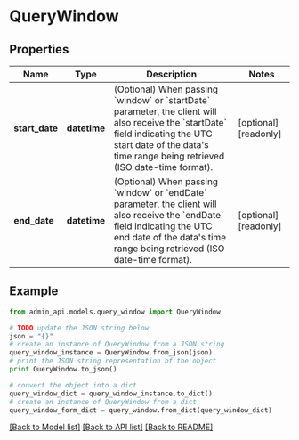 # QueryWindow


## Properties
Name | Type | Description | Notes
------------ | ------------- | ------------- | -------------
**start_date** | **datetime** | (Optional) When passing &#x60;window&#x60; or &#x60;startDate&#x60; parameter,  the client will also receive the &#x60;startDate&#x60; field indicating the UTC start date of the data&#39;s time range being retrieved  (ISO date-time format). | [optional] [readonly] 
**end_date** | **datetime** | (Optional) When passing &#x60;window&#x60; or &#x60;endDate&#x60; parameter,  the client will also receive the &#x60;endDate&#x60; field indicating the UTC end date of the data&#39;s time range being retrieved  (ISO date-time format). | [optional] [readonly] 

## Example

```python
from admin_api.models.query_window import QueryWindow

# TODO update the JSON string below
json = "{}"
# create an instance of QueryWindow from a JSON string
query_window_instance = QueryWindow.from_json(json)
# print the JSON string representation of the object
print QueryWindow.to_json()

# convert the object into a dict
query_window_dict = query_window_instance.to_dict()
# create an instance of QueryWindow from a dict
query_window_form_dict = query_window.from_dict(query_window_dict)
```
[[Back to Model list]](../README.md#documentation-for-models) [[Back to API list]](../README.md#documentation-for-api-endpoints) [[Back to README]](../README.md)


